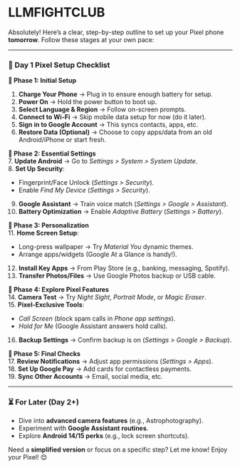 # LLMFIGHTCLUB

Absolutely! Here’s a clear, step-by-step outline to set up your Pixel phone **tomorrow**. Follow these stages at your own pace:  

---

### **📌 Day 1 Pixel Setup Checklist**  
**🔹 Phase 1: Initial Setup**  
1. **Charge Your Phone** → Plug in to ensure enough battery for setup.  
2. **Power On** → Hold the power button to boot up.  
3. **Select Language & Region** → Follow on-screen prompts.  
4. **Connect to Wi-Fi** → Skip mobile data setup for now (do it later).  
5. **Sign in to Google Account** → This syncs contacts, apps, etc.  
6. **Restore Data (Optional)** → Choose to copy apps/data from an old Android/iPhone or start fresh.  

**🔹 Phase 2: Essential Settings**  
7. **Update Android** → Go to *Settings > System > System Update*.  
8. **Set Up Security**:
   - Fingerprint/Face Unlock (*Settings > Security*).  
   - Enable *Find My Device* (*Settings > Security*).  
9. **Google Assistant** → Train voice match (*Settings > Google > Assistant*).  
10. **Battery Optimization** → Enable *Adaptive Battery* (*Settings > Battery*).  

**🔹 Phase 3: Personalization**  
11. **Home Screen Setup**:  
   - Long-press wallpaper → Try *Material You* dynamic themes.  
   - Arrange apps/widgets (Google At a Glance is handy!).  
12. **Install Key Apps** → From Play Store (e.g., banking, messaging, Spotify).  
13. **Transfer Photos/Files** → Use Google Photos backup or USB cable.  

**🔹 Phase 4: Explore Pixel Features**  
14. **Camera Test** → Try *Night Sight*, *Portrait Mode*, or *Magic Eraser*.  
15. **Pixel-Exclusive Tools**:  
   - *Call Screen* (block spam calls in *Phone app settings*).  
   - *Hold for Me* (Google Assistant answers hold calls).  
16. **Backup Settings** → Confirm backup is on (*Settings > Google > Backup*).  

**🔹 Phase 5: Final Checks**  
17. **Review Notifications** → Adjust app permissions (*Settings > Apps*).  
18. **Set Up Google Pay** → Add cards for contactless payments.  
19. **Sync Other Accounts** → Email, social media, etc.  

---

### **⏳ For Later (Day 2+)**  
- Dive into **advanced camera features** (e.g., Astrophotography).  
- Experiment with **Google Assistant routines**.  
- Explore **Android 14/15 perks** (e.g., lock screen shortcuts).  

Need a **simplified version** or focus on a specific step? Let me know! Enjoy your Pixel! 😊
